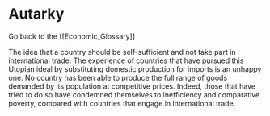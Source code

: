 # Autarky

Go back to the [[Economic_Glossary]]


The idea that a country should be self-sufficient and not take part in international trade. The experience of countries that have pursued this Utopian ideal by substituting domestic production for imports is an unhappy one. No country has been able to produce the full range of goods demanded by its population at competitive prices. Indeed, those that have tried to do so have condemned themselves to inefficiency and comparative poverty, compared with countries that engage in international trade.

